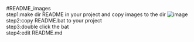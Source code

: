 #README_images  
step1:make dir README in your project  and copy images to the dir 
![image](https://github.com/liujidong/README_images/raw/master/README/step1.png) 
step2:copy README.bat to your project  
step3:double click  the bat  
step4:edit README.md  
